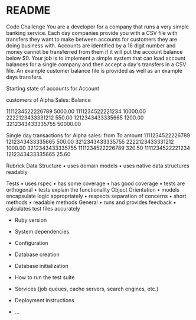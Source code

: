 # README

Code Challenge
You are a developer for a company that runs a very simple banking service. Each day companies provide you with a CSV file with
transfers they want to make between accounts for customers they are doing business with. Accounts are identified by a 16 digit
number and money cannot be transferred from them if it will put the account balance below $0. Your job is to implement a simple
system that can load account balances for a single company and then accept a day's transfers in a CSV file. An example customer
balance file is provided as well as an example days transfers.

Starting state of accounts for
Account

customers of Alpha Sales:
Balance

1111234522226789 5000.00
1111234522221234 10000.00
2222123433331212 550.00
1212343433335665 1200.00
3212343433335755 50000.00

Single day transactions for Alpha sales:
from To amount
1111234522226789 1212343433335665 500.00
3212343433335755 2222123433331212 1000.00
3212343433335755 1111234522226789 320.50
1111234522221234 1212343433335665 25.60

Rubrick
Data Structure
• uses domain models
• uses native data structures readably

Tests
• uses rspec
• has some coverage
• has good coverage
• tests are orthogonal
• tests explain the functionality Object Orientation
• models encapsulate logic appropriately
• respects separation of concerns
• short methods
• readable methods General
• runs and provides feedback
• calculates test files accurately

* Ruby version


* System dependencies

* Configuration

* Database creation

* Database initialization

* How to run the test suite

* Services (job queues, cache servers, search engines, etc.)

* Deployment instructions

* ...
